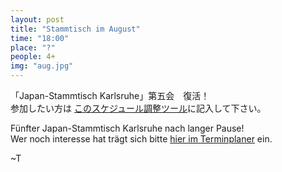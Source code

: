```yaml
---
layout: post
title: "Stammtisch im August"
time: "18:00"
place: "?"
people: 4+
img: "aug.jpg"
---
```


「Japan-Stammtisch Karlsruhe」第五会　復活！  
参加したい方は [このスケジュール調整ツール](https://terminplaner4.dfn.de/kjpAuVHqopNFNT1y)に記入して下さい。

Fünfter Japan-Stammtisch Karlsruhe nach langer Pause!  
Wer noch interesse hat trägt sich bitte [hier im Terminplaner](https://terminplaner4.dfn.de/kjpAuVHqopNFNT1y) ein.

~T
